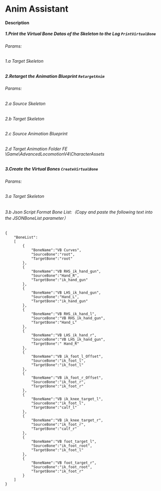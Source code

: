 # Anim Assistant

#### Description
##### 1.Print the Virtual Bone Datas of the Skeleton to the Log `PrintVirtualBone`
###### Params:
###### 1.a Target Skeleton
##### 2.Retarget the Animation Blueprint `RetargetAnim`
###### Params:
###### 2.a Source Skeleton
###### 2.b Target Skeleton
###### 2.c Source Animation Blueprint
###### 2.d Target Animation Folder FE \Game\AdvancedLocomotionV4\CharacterAssets
##### 3.Create the Virtual Bones `CreateVirtualBone`
###### Params:
###### 3.a Target Skeleton
###### 3.b Json Script Format Bone List:（Copy and paste the following text into the JSONBoneList parameter）
```
{
    "BoneList":
    [
        {
            "BoneName":"VB Curves",
            "SourceBone":"root",
            "TargetBone":"root"
        },
        {
            "BoneName":"VB RHS_ik_hand_gun",
            "SourceBone":"Hand_R",
            "TargetBone":"ik_hand_gun"
        },
        {
            "BoneName":"VB LHS_ik_hand_gun",
            "SourceBone":"Hand_L",
            "TargetBone":"ik_hand_gun"
        },
        {
            "BoneName":"VB RHS_ik_hand_l",
            "SourceBone":"VB RHS_ik_hand_gun",
            "TargetBone":"Hand_L"
        },
        {
            "BoneName":"VB LHS_ik_hand_r",
            "SourceBone":"VB LHS_ik_hand_gun",
            "TargetBone":" Hand_R"
        },
        {
            "BoneName":"VB ik_foot_l_Offset",
            "SourceBone":"ik_foot_l",
            "TargetBone":"ik_foot_l"
        },
        {
            "BoneName":"VB ik_foot_r_Offset",
            "SourceBone":"ik_foot_r",
            "TargetBone":"ik_foot_r"
        },
        {
            "BoneName":"VB ik_knee_target_l",
            "SourceBone":"ik_foot_l",
            "TargetBone":"calf_l"
        },
        {
            "BoneName":"VB ik_knee_target_r",
            "SourceBone":"ik_foot_r",
            "TargetBone":"calf_r"
        },
        {
            "BoneName":"VB foot_target_l",
            "SourceBone":"ik_foot_root",
            "TargetBone":"ik_foot_l"
        },
        {
            "BoneName":"VB foot_target_r",
            "SourceBone":"ik_foot_root",
            "TargetBone":"ik_foot_r"
        }
    ]
}
```